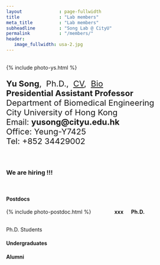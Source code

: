 ```yaml
---
layout              : page-fullwidth
title               : "Lab members"
meta_title          : "Lab members"
subheadline         : "Song Lab @ CityU"
permalink           : "/members/"
header:
   image_fullwidth: usa-2.jpg
---
```


<br>

<div class="row">
  <div class="large-4 columns">
    {% include photo-ys.html %}
  </div>
  <div class="large-8 columns">
    <p style="font-size:22px">
      <b>Yu Song</b>,&nbsp;&nbsp;Ph.D.,&nbsp;&nbsp;<u><a href="https://yusong17.github.io/mypaper/cv-yusong.pdf">CV</a></u>,&nbsp;&nbsp;<u><a href="https://yusong17.github.io/mypaper/bio.pdf">Bio</a></u><br>
      <b>Presidential Assistant Professor</b><br>
        Department of Biomedical Engineering<br>
        City University of Hong Kong<br>
      Email: <b>yusong@cityu.edu.hk</b><br>
        Office: Yeung-Y7425<br>
        Tel: +852 34429002<br>
    </p>
  </div>
</div>

<br>

### We are hiring !!!

<br>

#### Postdocs

<div class="row">
  <div class="large-3 columns">
    {% include photo-postdoc.html %}
    <h7> </h7><br>
    <b>xxx</b>
    <b>Ph.D.</b>
  </div>
  <div class="large-3 columns">
	</div>
  <div class="large-3 columns">
	</div>
  <div class="large-3 columns">
  </div>
</div>

<br>Ph.D. Students

#### Undergraduates

#### Alumni
